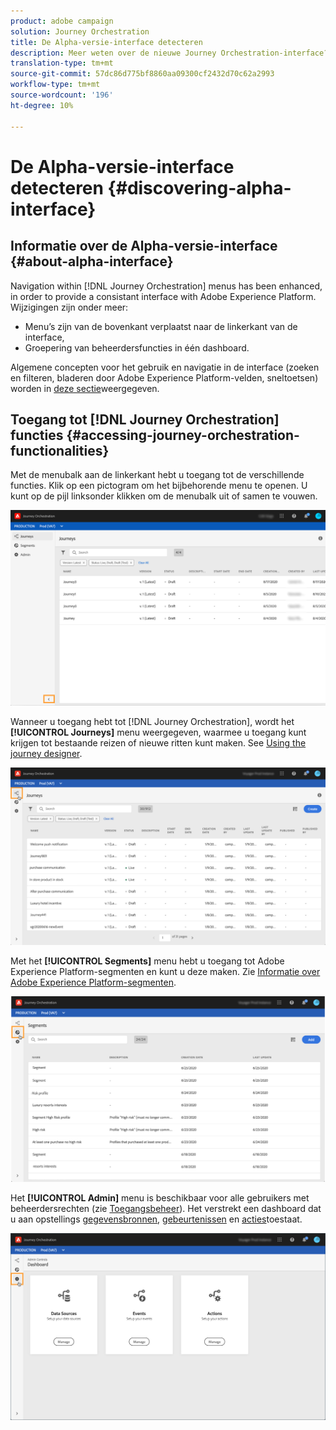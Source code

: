 ```yaml
---
product: adobe campaign
solution: Journey Orchestration
title: De Alpha-versie-interface detecteren
description: Meer weten over de nieuwe Journey Orchestration-interface?
translation-type: tm+mt
source-git-commit: 57dc86d775bf8860aa09300cf2432d70c62a2993
workflow-type: tm+mt
source-wordcount: '196'
ht-degree: 10%

---
```



# De Alpha-versie-interface detecteren {#discovering-alpha-interface}

## Informatie over de Alpha-versie-interface {#about-alpha-interface}

Navigation within [!DNL Journey Orchestration] menus has been enhanced, in order to provide a consistant interface with Adobe Experience Platform. Wijzigingen zijn onder meer:

* Menu’s zijn van de bovenkant verplaatst naar de linkerkant van de interface,
* Groepering van beheerdersfuncties in één dashboard.

Algemene concepten voor het gebruik en navigatie in de interface (zoeken en filteren, bladeren door Adobe Experience Platform-velden, sneltoetsen) worden in [deze sectie](../about/user-interface.md)weergegeven.

## Toegang tot [!DNL Journey Orchestration] functies {#accessing-journey-orchestration-functionalities}

Met de menubalk aan de linkerkant hebt u toegang tot de verschillende functies. Klik op een pictogram om het bijbehorende menu te openen. U kunt op de pijl linksonder klikken om de menubalk uit of samen te vouwen.

![](../assets/interface-journeys2.png)

Wanneer u toegang hebt tot [!DNL Journey Orchestration], wordt het **[!UICONTROL Journeys]** menu weergegeven, waarmee u toegang kunt krijgen tot bestaande reizen of nieuwe ritten kunt maken. See [Using the journey designer](../building-journeys/using-the-journey-designer.md).

![](../assets/interface-journeys.png)

Met het **[!UICONTROL Segments]** menu hebt u toegang tot Adobe Experience Platform-segmenten en kunt u deze maken. Zie [Informatie over Adobe Experience Platform-segmenten](../segment/about-segments.md).

![](../assets/interface-segments.png)

Het **[!UICONTROL Admin]** menu is beschikbaar voor alle gebruikers met beheerdersrechten (zie [Toegangsbeheer](../about/access-management.md)). Het verstrekt een dashboard dat u aan opstellings [gegevensbronnen](../datasource/about-data-sources.md), [gebeurtenissen](../event/about-events.md) en [acties](../action/action.md)toestaat.

![](../assets/interface-admin-dashboard.png)

